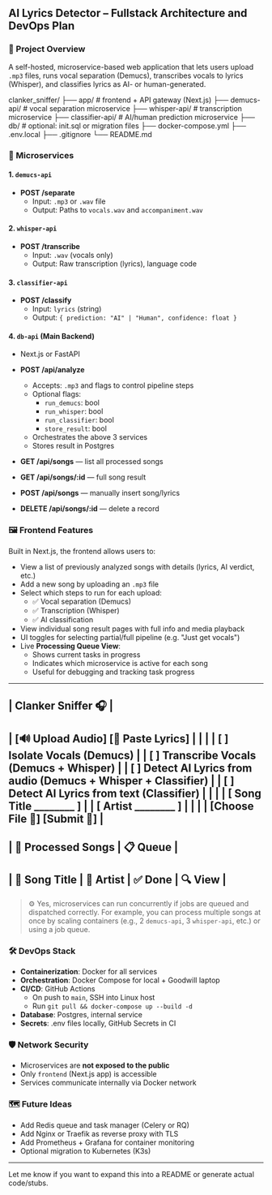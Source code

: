## AI Lyrics Detector – Fullstack Architecture and DevOps Plan

### 🧩 Project Overview

A self-hosted, microservice-based web application that lets users upload `.mp3` files, runs vocal separation (Demucs), transcribes vocals to lyrics (Whisper), and classifies lyrics as AI- or human-generated.

clanker_sniffer/
├── app/               # frontend + API gateway (Next.js)
├── demucs-api/        # vocal separation microservice
├── whisper-api/       # transcription microservice
├── classifier-api/    # AI/human prediction microservice
├── db/                # optional: init.sql or migration files
├── docker-compose.yml
├── .env.local
├── .gitignore
└── README.md

### 🧱 Microservices

#### 1. `demucs-api`

- **POST /separate**
  - Input: `.mp3` or `.wav` file
  - Output: Paths to `vocals.wav` and `accompaniment.wav`

#### 2. `whisper-api`

- **POST /transcribe**
  - Input: `.wav` (vocals only)
  - Output: Raw transcription (lyrics), language code

#### 3. `classifier-api`

- **POST /classify**
  - Input: `lyrics` (string)
  - Output: `{ prediction: "AI" | "Human", confidence: float }`

#### 4. `db-api` (Main Backend)

- Next.js or FastAPI

- **POST /api/analyze**

  - Accepts: `.mp3` and flags to control pipeline steps
  - Optional flags:
    - `run_demucs`: bool
    - `run_whisper`: bool
    - `run_classifier`: bool
    - `store_result`: bool
  - Orchestrates the above 3 services
  - Stores result in Postgres

- **GET /api/songs** — list all processed songs

- **GET /api/songs/:id** — full song result

- **POST /api/songs** — manually insert song/lyrics

- **DELETE /api/songs/:id** — delete a record

### 🖼️ Frontend Features

Built in Next.js, the frontend allows users to:

- View a list of previously analyzed songs with details (lyrics, AI verdict, etc.)
- Add a new song by uploading an `.mp3` file
- Select which steps to run for each upload:
  - ✅ Vocal separation (Demucs)
  - ✅ Transcription (Whisper)
  - ✅ AI classification
- View individual song result pages with full info and media playback
- UI toggles for selecting partial/full pipeline (e.g. "Just get vocals")
- Live **Processing Queue View**:
  - Shows current tasks in progress
  - Indicates which microservice is active for each song
  - Useful for debugging and tracking task progress


------------------------------------------------------
| Clanker Sniffer 🎧                                  |
------------------------------------------------------
| [🔊 Upload Audio] [📝 Paste Lyrics]                 |
|                                                    |
|   [ ] Isolate Vocals (Demucs)                      |
|   [ ] Transcribe Vocals (Demucs + Whisper)         |
|   [ ] Detect AI Lyrics from audio (Demucs + Whisper + Classifier) |
|   [ ] Detect AI Lyrics from text (Classifier)      |
|                                                    |
|   [ Song Title ________ ]                          |
|   [ Artist  ________ ]                             |
|                                                    |
|   [Choose File 📁]   [Submit 🚀]                    |
------------------------------------------------------
| 📂 Processed Songs | 📋 Queue                      |
------------------------------------------------------
| 🎵 Song Title | 👤 Artist | ✅ Done | 🔍 View    |
------------------------------------------------------


> ⚙️ Yes, microservices can run concurrently if jobs are queued and dispatched correctly. For example, you can process multiple songs at once by scaling containers (e.g., 2 `demucs-api`, 3 `whisper-api`, etc.) or using a job queue.

### 🛠 DevOps Stack

- **Containerization**: Docker for all services
- **Orchestration**: Docker Compose for local + Goodwill laptop
- **CI/CD**: GitHub Actions
  - On push to `main`, SSH into Linux host
  - Run `git pull && docker-compose up --build -d`
- **Database**: Postgres, internal service
- **Secrets**: .env files locally, GitHub Secrets in CI

### 🛡️ Network Security

- Microservices are **not exposed to the public**
- Only `frontend` (Next.js app) is accessible
- Services communicate internally via Docker network

### 🗺️ Future Ideas

- Add Redis queue and task manager (Celery or RQ)
- Add Nginx or Traefik as reverse proxy with TLS
- Add Prometheus + Grafana for container monitoring
- Optional migration to Kubernetes (K3s)

---

Let me know if you want to expand this into a README or generate actual code/stubs.

